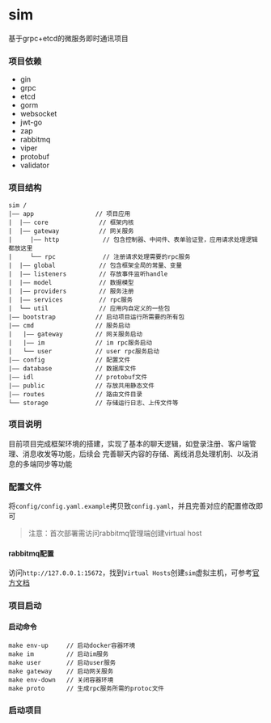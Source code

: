 # sim
基于grpc+etcd的微服务即时通讯项目

### 项目依赖
- gin
- grpc
- etcd
- gorm
- websocket
- jwt-go
- zap
- rabbitmq
- viper
- protobuf
- validator

### 项目结构
```text
sim /
|—— app                 // 项目应用
|  |—— core              // 框架内核
|  |—— gateway           // 网关服务
|     |—— http            // 包含控制器、中间件、表单验证登，应用请求处理逻辑都放这里
|     └── rpc             // 注册请求处理需要的rpc服务
|  |—— global            // 包含框架全局的常量、变量
|  |—— listeners         // 存放事件监听handle
|  |—— model             // 数据模型
|  |—— providers         // 服务注册
|  |—— services          // rpc服务
|  └── util              // 应用内自定义的一些包
|—— bootstrap           // 启动项目运行所需要的所有包
|—— cmd                 // 服务启动
|   |—— gateway         // 网关服务启动
|   |—— im              // im rpc服务启动
|   └── user            // user rpc服务启动
|—— config              // 配置文件
|—— database            // 数据库文件
|—— idl                 // protobuf文件
|—— public              // 存放共用静态文件
|—— routes              // 路由文件目录
└── storage             // 存储运行日志、上传文件等
```

### 项目说明
目前项目完成框架环境的搭建，实现了基本的聊天逻辑，如登录注册、客户端管理、消息收发等功能，后续会
完善聊天内容的存储、离线消息处理机制、以及消息的多端同步等功能

### 配置文件
将`config/config.yaml.example`拷贝致`config.yaml`，并且完善对应的配置修改即可
> 注意：首次部署需访问rabbitmq管理端创建virtual host
#### rabbitmq配置
访问`http://127.0.0.1:15672`，找到`Virtual Hosts`创建`sim`虚拟主机，可参考[官方文档](https://www.rabbitmq.com/vhosts.html)


### 项目启动
#### 启动命令
```shell
make env-up     // 启动docker容器环境
make im         // 启动im服务
make user       // 启动user服务
make gateway    // 启动网关服务
make env-down   // 关闭容器环境
make proto      // 生成rpc服务所需的protoc文件
```

### 启动项目
